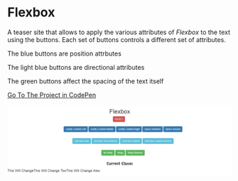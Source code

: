 # Flexbox

A teaser site that allows to apply the various attributes of *Flexbox* to the text using the buttons. Each set of buttons controls a different set of attributes.

The blue buttons are position attrbutes

The light blue buttons are directional attributes

The green buttons affect the spacing of the text itself

[Go To The Project in CodePen](https://codepen.io/TomerBenRachel/pen/dZewRa)

![Flexbox](https://github.com/TomerPacific/CodePenProjects/blob/master/Flexbox/Flexbox.jpg?raw=true)
